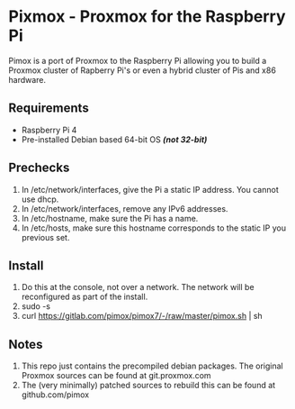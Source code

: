 Pixmox - Proxmox for the Raspberry Pi
===

Pimox is a port of Proxmox to the Raspberry Pi allowing you to build a Proxmox cluster of Rapberry Pi's or even a hybrid cluster of Pis and x86 hardware.

Requirements
---
* Raspberry Pi 4
* Pre-installed Debian based 64-bit OS ___(not 32-bit)___

Prechecks
---
1. In /etc/network/interfaces, give the Pi a static IP address. You cannot use dhcp.
2. In /etc/network/interfaces, remove any IPv6 addresses.
3. In /etc/hostname, make sure the Pi has a name.
4. In /etc/hosts, make sure this hostname corresponds to the static IP you previous set.

Install
---
1. Do this at the console, not over a network. The network will be reconfigured as part of the install.
2. sudo -s
3. curl https://gitlab.com/pimox/pimox7/-/raw/master/pimox.sh | sh

Notes
---
1. This repo just contains the precompiled debian packages. The original Proxmox sources can be found at git.proxmox.com
2. The (very minimally) patched sources to rebuild this can be found at github.com/pimox

